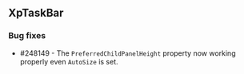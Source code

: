 ## XpTaskBar

### Bug fixes

* \#248149 - The `PreferredChildPanelHeight` property now working properly even `AutoSize` is set.